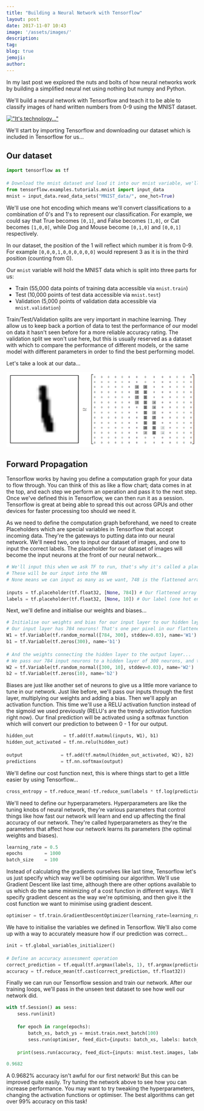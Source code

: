 ```yaml
---
title: "Building a Neural Network with Tensorflow"
layout: post
date: 2017-11-07 10:43
image: '/assets/images/'
description:
tag:
blog: true
jemoji:
author:
---
```


In my last post we explored the nuts and bolts of how neural networks work by building a simplified neural net using nothing but numpy and Python.

We'll build a neural network with Tensorflow and teach it to be able to classify images of hand written numbers from 0-9 using the MNIST dataset.

[!["It's technology..."](https://img.youtube.com/vi/AJsOA4Zl6Io/0.jpg)](https://www.youtube.com/watch?v=AJsOA4Zl6Io)

We'll start by importing Tensorflow and downloading our dataset which is included in Tensorflow for us...

## Our dataset

```python
import tensorflow as tf

# Download the mnist dataset and load it into our mnist variable, we'll use one hot encoding...
from tensorflow.examples.tutorials.mnist import input_data
mnist = input_data.read_data_sets("MNIST_data/", one_hot=True)
```

We'll use one hot encoding which means we'll convert classifications to a combination of 0's and 1's to represent our classification. For example, we could say that True becomes `[0,1]`, and False becomes `[1,0]`, or Cat becomes `[1,0,0]`, while Dog and Mouse become `[0,1,0]` and `[0,0,1]` respectively.

In our dataset, the position of the 1 will reflect which number it is from 0-9. For example `[0,0,0,1,0,0,0,0,0,0]` would represent 3 as it is in the third position (counting from 0).

Our `mnist` variable will hold the MNIST data which is split into three parts for us:

- Train (55,000 data points of training data accessible via `mnist.train`)
- Test (10,000 points of test data accessible via `mnist.test`)
- Validation (5,000 points of validation data accessible via `mnist.validation`)

Train/Test/Validation splits are very important in machine learning. They allow us to keep back a portion of data to test the performance of our model on data it hasn't seen before for a more reliable accuracy rating. The validation split we won't use here, but this is usually reserved as a dataset with which to compare the performance of different models, or the same model with different parameters in order to find the best performing model.

Let's take a look at our data...

![A single handwritten digit from MNIST as an array of numbers representing pixel colour](/assets/images/building_a_neural_network_with_tensorflow/mnist.png)

## Forward Propagation

Tensorflow works by having you define a computation graph for your data to flow through. You can think of this as like a flow chart; data comes in at the top, and each step we perform an operation and pass it to the next step. Once we've defined this in Tensorflow, we can then run it as a session. Tensorflow is great at being able to spread this out across GPUs and other devices for faster processing too should we need it.

As we need to define the computation graph beforehand, we need to create Placeholders which are special variables in Tensorflow that accept incoming data. They're the gateways to putting data into our neural network. We'll need two, one to input our dataset of images, and one to input the correct labels. The placeholder for our dataset of images will become the input neurons at the front of our neural network...

```python
# We'll input this when we ask TF to run, that's why it's called a placeholder
# These will be our input into the NN
# None means we can input as many as we want, 748 is the flattened array of our 28x28 image.

inputs = tf.placeholder(tf.float32, [None, 784]) # Our flattened array of a 28x28 image
labels = tf.placeholder(tf.float32, [None, 10]) # Our label (one hot encoded)
```

Next, we'll define and initialise our weights and biases...

```python
# Initialise our weights and bias for our input layer to our hidden layer...
# Our input layer has 784 neurons! That's one per pixel in our flattened array of our image.
W1 = tf.Variable(tf.random_normal([784, 300], stddev=0.03), name='W1')
b1 = tf.Variable(tf.zeros(300), name='b1')

# And the weights connecting the hidden layer to the output layer...
# We pass our 784 input neurons to a hidden layer of 300 neurons, and then an output of 10 neurons (for our 0-9 classification)
W2 = tf.Variable(tf.random_normal([300, 10], stddev=0.03), name='W2')
b2 = tf.Variable(tf.zeros(10), name='b2')
```

Biases are just like another set of neurons to give us a little more variance to tune in our network. Just like before, we'll pass our inputs through the first layer, multiplying our weights and adding a bias. Then we'll apply an activation function. This time we'll use a RELU activation function instead of the sigmoid we used previously (RELU's are the trendy activation function right now). Our final prediction will be activated using a softmax function which will convert our prediction to between 0 - 1 for our output.

```python
hidden_out           = tf.add(tf.matmul(inputs, W1), b1)
hidden_out_activated = tf.nn.relu(hidden_out)

output              = tf.add(tf.matmul(hidden_out_activated, W2), b2)
predictions         = tf.nn.softmax(output)
```

We'll define our cost function next, this is where things start to get a little easier by using Tensorflow...

```python
cross_entropy = tf.reduce_mean(-tf.reduce_sum(labels * tf.log(predictions), reduction_indices=[1]))
```

We'll need to define our hyperparameters. Hyperparameters are like the tuning knobs of neural network, they're various parameters that control things like how fast our network will learn and end up affecting the final accuracy of our network. They're called hyperparameters as they're the parameters that affect how our network learns its parameters (the optimal weights and biases).

```python
learning_rate = 0.5
epochs        = 1000
batch_size    = 100
```

Instead of calculating the gradients ourselves like last time, Tensorflow let's us just specify which way we'll be optimising our algorithm. We'll use Gradient Descent like last time, although there are other options available to us which do the same minimizing of a cost function in different ways. We'll specify gradient descent as the way we're optimising, and then give it the cost function we want to minimise using gradient descent.

```python
optimiser = tf.train.GradientDescentOptimizer(learning_rate=learning_rate).minimize(cross_entropy)
```

We have to initialise the variables we defined in Tensorflow. We'll also come up with a way to accurately measure how if our prediction was correct...

```python
init = tf.global_variables_initializer()

# Define an accuracy assessment operation
correct_prediction = tf.equal(tf.argmax(labels, 1), tf.argmax(predictions, 1))
accuracy = tf.reduce_mean(tf.cast(correct_prediction, tf.float32))
```

Finally we can run our Tensorflow session and train our network. After our training loops, we'll pass in the unseen test dataset to see how well our network did.

```python
with tf.Session() as sess:
    sess.run(init)

    for epoch in range(epochs):
        batch_xs, batch_ys = mnist.train.next_batch(100)
        sess.run(optimiser, feed_dict={inputs: batch_xs, labels: batch_ys})

    print(sess.run(accuracy, feed_dict={inputs: mnist.test.images, labels: mnist.test.labels}))
```

```python
0.9682
```

A 0.9682% accuracy isn't awful for our first network! But this can be improved quite easily. Try tuning the network above to see how you can increase performance. You may want to try tweaking the hyperparameters, changing the activation functions or optimiser. The best algorithms can get over 99% accuracy on this task!


